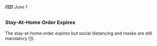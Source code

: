 ###### **(12)** June 1

### Stay-At-Home Order Expires

The stay-at-home order expires but social distancing and masks are still mandatory [[1]](https://www.seattlemet.com/health-and-wellness/2020/08/seattle-s-coronavirus-timeline-from-toilet-paper-to-mask-laws). 